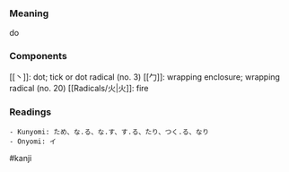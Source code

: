 ### Meaning

do

### Components

[[丶]]: dot; tick or dot radical (no. 3) [[勹]]: wrapping enclosure; wrapping radical (no. 20) [[Radicals/火|火]]: fire

### Readings

```
- Kunyomi: ため、な.る、な.す、す.る、たり、つく.る、なり
- Onyomi: イ
```

#kanji